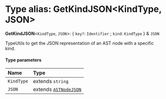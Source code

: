 # Type alias: GetKindJSON\<KindType, JSON>

**GetKindJSON**<`KindType`, `JSON`>: { `key?`: `Identifier` ; `kind`: `KindType`  } & `JSON`

TypeUtils to get the JSON representation of an AST node with a specific kind.

#### Type parameters

| Name | Type |
| :------ | :------ |
| `KindType` | extends `string` |
| `JSON` | extends [`ASTNodeJSON`](/auto-docs/variable-core/interfaces/ASTNodeJSON.md) |
